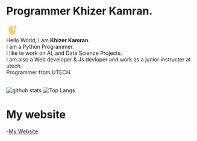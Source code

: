 # Programmer Khizer Kamran.
<img src="https://github.com/wardaharshad/wardaharshad/blob/main/Image/hello.gif" width="30"> <br />Hello World, I am <strong>Khizer Kamran</strong>.<br />
I am a Python Programmer.<br/>
I like to work on AI, and Data Science Projects. <br/>
I am also a Web developer & Js devloper and work as a junior instructer at utech. <br/>
Programmer from UTECH.
<br/>
<br/>

![github stats](https://github-readme-stats.vercel.app/api?username=khizerkamran&hide=contribs,prs)
![Top Langs](https://github-readme-stats.vercel.app/api/top-langs/?username=khizerkamran&layout=compact&theme=radical)

# My website
-[My Website](https://khizer-kamran.web.app/)
<br />
